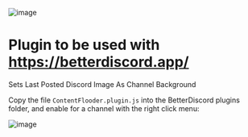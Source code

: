 ![image](https://github.com/dfaker/ContentFlooder/assets/35278260/93c8ac49-6f09-4cbc-a9ba-1f6c7d2203a3)

# Plugin to be used with https://betterdiscord.app/

Sets Last Posted Discord Image As Channel Background

Copy the file `ContentFlooder.plugin.js` into the BetterDiscord plugins folder, and enable for a channel with the right click menu:

![image](https://github.com/dfaker/ContentFlooder/assets/35278260/d53e4df1-1ca3-45c5-ba79-617003b3c1d9)
